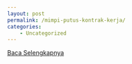 ```yaml
---
layout: post
permalink: /mimpi-putus-kontrak-kerja/
categories:
    - Uncategorized
---
```


[Baca Selengkapnya](/07)